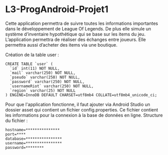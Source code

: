 # L3-ProgAndroid-Projet1
Cette application permettra de suivre toutes les informations importantes dans le développement de League Of Legends. De plus elle simule un système d’inventaire hypothétique qui se base sur les items du jeu. L’application permettra de réaliser des échanges entre joueurs. Elle permettra aussi d’acheter des items via une boutique. 


Création de la table user : 

```
CREATE TABLE `user` (
  `id` int(11) NOT NULL,
  `mail` varchar(250) NOT NULL,
  `pseudo` varchar(250) NOT NULL,
  `password` varchar(250) NOT NULL,
  `usernameRiot` varchar(250) NOT NULL,
  `region` varchar(25) NOT NULL
) ENGINE=InnoDB DEFAULT CHARSET=utf8mb4 COLLATE=utf8mb4_unicode_ci;
```

Pour que l'application fonctionne, il faut ajouter via Android Studio un dossier asset qui contient un fichier config.properties.
Ce fichier contient les informations pour la connexion à la base de données en ligne.
Structure du fichier : 

```
hostname=***************
port=****
database=****************
username=****************
password=********
```
